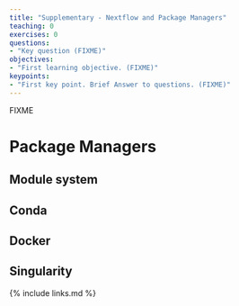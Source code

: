 ```yaml
---
title: "Supplementary - Nextflow and Package Managers"
teaching: 0
exercises: 0
questions:
- "Key question (FIXME)"
objectives:
- "First learning objective. (FIXME)"
keypoints:
- "First key point. Brief Answer to questions. (FIXME)"
---
```


FIXME

# Package Managers

## Module system

## Conda

## Docker

## Singularity


{% include links.md %}
